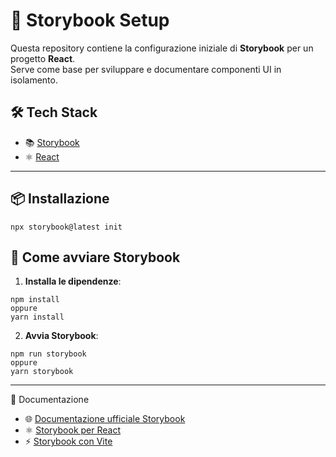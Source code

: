 # 📖 Storybook Setup

Questa repository contiene la configurazione iniziale di **Storybook** per un progetto **React**.  
Serve come base per sviluppare e documentare componenti UI in isolamento.

## 🛠️ Tech Stack

- 📚 [Storybook](https://storybook.js.org/)
- ⚛️ [React](https://reactjs.org/)

---

## 📦 Installazione

```
npx storybook@latest init
```

## 🚀 Come avviare Storybook

1. **Installa le dipendenze**:

```
npm install
oppure
yarn install
```

2. **Avvia Storybook**:

```
npm run storybook
oppure
yarn storybook
```
---

📘 Documentazione

- 🌐 [Documentazione ufficiale Storybook](https://storybook.js.org/docs)
- ⚛️ [Storybook per React](https://storybook.js.org/docs/react/get-started/introduction)
- ⚡ [Storybook con Vite](https://storybook.js.org/docs/react/builders/vite)


